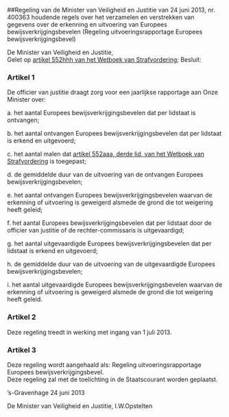 <meta http-equiv='Content-Type' content='text/html; charset=utf-8' />

##Regeling van de Minister van Veiligheid en Justitie van 24 juni 2013, nr. 400363 houdende regels over het verzamelen en verstrekken van gegevens over de erkenning en uitvoering van Europees bewijsverkrijgingsbevelen (Regeling uitvoeringsrapportage Europees bewijsverkrijgingsbevel)

De Minister van Veiligheid en Justitie,  
Gelet op [artikel 552hhh van het Wetboek van Strafvordering](../../../../../../wet/wet/van/15/januari/1921/BWBR0001903/README.md);
Besluit:    

### Artikel  1  

De officier van justitie draagt zorg voor een jaarlijkse rapportage aan Onze Minister over: 

a. het aantal Europees bewijsverkrijgingsbevelen dat per lidstaat is ontvangen;  

b. het aantal ontvangen Europees bewijsverkrijgingsbevelen dat per lidstaat is erkend en uitgevoerd;  

c. het aantal malen dat [artikel 552aaa, derde lid, van het Wetboek van Strafvordering](../../../../../../wet/wet/van/15/januari/1921/BWBR0001903/README.md) is toegepast;  

d. de gemiddelde duur van de uitvoering van de ontvangen Europees bewijsverkrijgingsbevelen;  

e. het aantal ontvangen Europees bewijsverkrijgingsbevelen waarvan de erkenning of uitvoering is geweigerd alsmede de grond die tot weigering heeft geleid;  

f. het aantal Europees bewijsverkrijgingsbevelen dat per lidstaat door de officier van justitie of de rechter-commissaris is uitgevaardigd;  

g. het aantal uitgevaardigde Europees bewijsverkrijgingsbevelen dat per lidstaat is erkend en uitgevoerd;  

h. de gemiddelde duur van de uitvoering van de uitgevaardigde Europees bewijsverkrijgingsbevelen;  

i. het aantal uitgevaardigde Europees bewijsverkrijgingsbevelen waarvan de erkenning of uitvoering is geweigerd alsmede de grond die tot weigering heeft geleid.    

### Artikel  2  

Deze regeling treedt in werking met ingang van 1 juli 2013.  

### Artikel  3  

Deze regeling wordt aangehaald als: Regeling uitvoeringsrapportage Europees bewijsverkrijgingsbevel.  
Deze regeling zal met de toelichting in de Staatscourant worden geplaatst.   

’s-Gravenhage 
24 juni 2013   

De 
Minister van Veiligheid en Justitie,
I.W.Opstelten   
